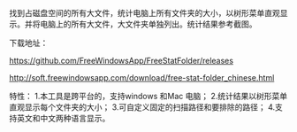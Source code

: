找到占磁盘空间的所有大文件，统计电脑上所有文件夹的大小，以树形菜单直观显示。并将电脑上的所有大文件，大文件夹单独列出。统计结果参考截图。

下载地址：

https://github.com/FreeWindowsApp/FreeStatFolder/releases

http://soft.freewindowsapp.com/download/free-stat-folder_chinese.html

特性：
1.本工具是跨平台的，支持windows 和Mac 电脑；
2.统计结果以树形菜单直观显示每个文件夹的大小；
3.可自定义固定的扫描路径和要排除的路径；
4.支持英文和中文两种语言显示。
